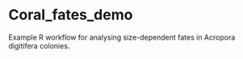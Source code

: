 # Coral_fates_demo
Example R workflow for analysing size-dependent fates in Acropora digitifera colonies.
